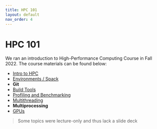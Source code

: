 ```yaml
---
title: HPC 101
layout: default
nav_order: 4
---
```


# HPC 101

We ran an introduction to High-Performance Computing Course in Fall 2022. The
course materials can be found below:

- [Intro to HPC](https://docs.google.com/presentation/d/11NdRHiPZ6T9W_bIju0xtvglBBH9aegh_zLwdT8fTq2A/edit?usp=share_link)
- [Environments / Spack](https://drive.google.com/file/d/1iQmidd06HX497EYmVGIdgSBjo1z0kjMd/view?usp=share_link)
- __Git__
- [Build Tools](https://docs.google.com/presentation/d/1illLx6fWxUa3RJ1oGm8ux2xGbOGt612J/edit?usp=share_link&ouid=111240642511751265345&rtpof=true&sd=true)
- [Profiling and Benchmarking](https://docs.google.com/presentation/d/13Q1H99t_T4Rci81jWKlUt285crMfuUmn/edit?usp=share_link&ouid=111240642511751265345&rtpof=true&sd=true)
- [Multithreading](https://docs.google.com/presentation/d/1xspur-YMwds_MYjAikdfKJDz9A9MSGfI/edit?usp=share_link&ouid=111240642511751265345&rtpof=true&sd=true)
- __Multiprocessing__
- [GPUs](https://docs.google.com/presentation/d/192ykoL9MM_Db16USYEn2sMjkkBHSfNI0/edit?usp=share_link&ouid=111240642511751265345&rtpof=true&sd=true)

> Some topics were lecture-only and thus lack a slide deck
